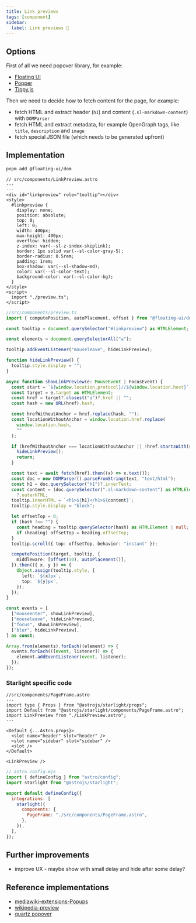 ```yaml
---
title: Link previews
tags: [component]
sidebar:
  label: Link previews 🚧
---
```


## Options

First of all we need popover library, for example:

- [Floating UI](https://floating-ui.com/)
- [Popper](https://popper.js.org/)
- [Tippy.js](https://atomiks.github.io/tippyjs/)

Then we need to decide how to fetch content for the page, for example:

- fetch HTML and extract header (`h1`) and content (`.sl-markdown-content`) with `DOMParser`
- fetch HTML and extract metadata, for example OpenGraph tags, like `title`, `description` and `image`
- fetch special JSON file (which needs to be generated upfront)

## Implementation

```bash title="Instal dependencies…"
pnpm add @floating-ui/dom
```

```astro
// src/components/LinkPreview.astro
---
---
<div id="linkpreview" role="tooltip"></div>
<style>
  #linkpreview {
    display: none;
    position: absolute;
    top: 0;
    left: 0;
    width: 400px;
    max-height: 400px;
    overflow: hidden;
    z-index: var(--sl-z-index-skiplink);
    border: 1px solid var(--sl-color-gray-5);
    border-radius: 0.5rem;
    padding: 1rem;
    box-shadow: var(--sl-shadow-md);
    color: var(--sl-color-text);
    background-color: var(--sl-color-bg);
  }
</style>
<script>
  import "./preview.ts";
</script>
```

```ts
//src/components/preview.ts
import { computePosition, autoPlacement, offset } from "@floating-ui/dom";

const tooltip = document.querySelector("#linkpreview") as HTMLElement;

const elements = document.querySelectorAll("a");

tooltip.addEventListener("mouseleave", hideLinkPreview);

function hideLinkPreview() {
  tooltip.style.display = "";
}

async function showLinkPreview(e: MouseEvent | FocusEvent) {
  const start = `${window.location.protocol}//${window.location.host}`;
  const target = e.target as HTMLElement;
  const href = target?.closest("a")?.href || "";
  const hash = new URL(href).hash;

  const hrefWithoutAnchor = href.replace(hash, "");
  const locationWithoutAnchor = window.location.href.replace(
    window.location.hash,
    ""
  );

  if (hrefWithoutAnchor === locationWithoutAnchor || !href.startsWith(start)) {
    hideLinkPreview();
    return;
  }

  const text = await fetch(href).then((x) => x.text());
  const doc = new DOMParser().parseFromString(text, "text/html");
  const h1 = doc.querySelector("h1")?.innerText;
  const content = (doc.querySelector(".sl-markdown-content") as HTMLElement)
    ?.outerHTML;
  tooltip.innerHTML = `<h1>${h1}</h1>${content}`;
  tooltip.style.display = "block";

  let offsetTop = 0;
  if (hash !== "") {
    const heading = tooltip.querySelector(hash) as HTMLElement | null;
    if (heading) offsetTop = heading.offsetTop;
  }
  tooltip.scroll({ top: offsetTop, behavior: "instant" });

  computePosition(target, tooltip, {
    middleware: [offset(10), autoPlacement()],
  }).then(({ x, y }) => {
    Object.assign(tooltip.style, {
      left: `${x}px`,
      top: `${y}px`,
    });
  });
}

const events = [
  ["mouseenter", showLinkPreview],
  ["mouseleave", hideLinkPreview],
  ["focus", showLinkPreview],
  ["blur", hideLinkPreview],
] as const;

Array.from(elements).forEach((element) => {
  events.forEach(([event, listener]) => {
    element.addEventListener(event, listener);
  });
});
```

### Starlight specific code

```astro
//src/components/PageFrame.astro
---
import type { Props } from "@astrojs/starlight/props";
import Default from "@astrojs/starlight/components/PageFrame.astro";
import LinkPreview from "./LinkPreview.astro";
---

<Default {...Astro.props}>
  <slot name="header" slot="header" />
  <slot name="sidebar" slot="sidebar" />
  <slot />
</Default>

<LinkPreview />
```

```js
// astro.config.mjs
import { defineConfig } from "astro/config";
import starlight from "@astrojs/starlight";

export default defineConfig({
  integrations: [
    starlight({
      components: {
        PageFrame: "./src/components/PageFrame.astro",
      },
    }),
  ],
});
```

## Further improvements

- improve UX - maybe show with small delay and hide after some delay?

## Reference implementations

- [mediawiki-extensions-Popups](https://github.com/wikimedia/mediawiki-extensions-Popups)
- [wikipedia-preview](https://github.com/wikimedia/wikipedia-preview)
- [quartz popover](https://github.com/jackyzha0/quartz/blob/v4/quartz/components/scripts/popover.inline.ts)
